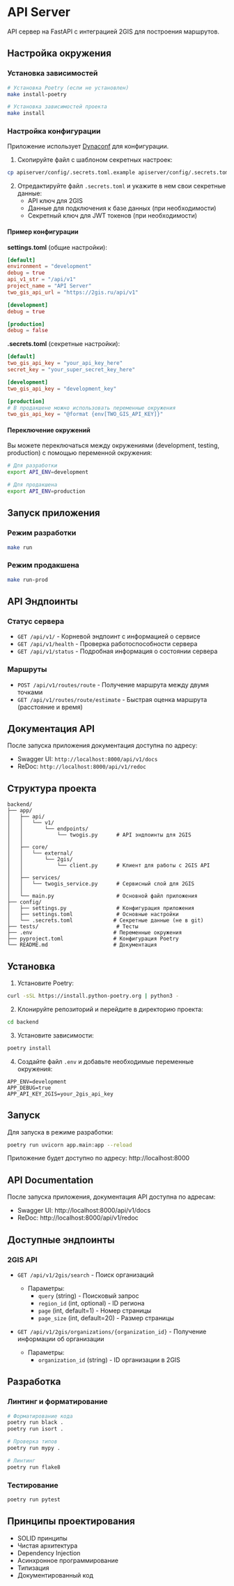 # API Server

API сервер на FastAPI с интеграцией 2GIS для построения маршрутов.

## Настройка окружения

### Установка зависимостей

```bash
# Установка Poetry (если не установлен)
make install-poetry

# Установка зависимостей проекта
make install
```

### Настройка конфигурации

Приложение использует [Dynaconf](https://www.dynaconf.com/) для конфигурации. 

1. Скопируйте файл с шаблоном секретных настроек:

```bash
cp apiserver/config/.secrets.toml.example apiserver/config/.secrets.toml
```

2. Отредактируйте файл `.secrets.toml` и укажите в нем свои секретные данные:
   - API ключ для 2GIS
   - Данные для подключения к базе данных (при необходимости)
   - Секретный ключ для JWT токенов (при необходимости)

#### Пример конфигурации

**settings.toml** (общие настройки):
```toml
[default]
environment = "development"
debug = true
api_v1_str = "/api/v1"
project_name = "API Server"
two_gis_api_url = "https://2gis.ru/api/v1"

[development]
debug = true

[production]
debug = false
```

**.secrets.toml** (секретные настройки):
```toml
[default]
two_gis_api_key = "your_api_key_here"
secret_key = "your_super_secret_key_here"

[development]
two_gis_api_key = "development_key"

[production]
# В продакшене можно использовать переменные окружения
two_gis_api_key = "@format {env[TWO_GIS_API_KEY]}"
```

#### Переключение окружений

Вы можете переключаться между окружениями (development, testing, production) с помощью переменной окружения:

```bash
# Для разработки
export API_ENV=development

# Для продакшена
export API_ENV=production
```

## Запуск приложения

### Режим разработки

```bash
make run
```

### Режим продакшена

```bash
make run-prod
```

## API Эндпоинты

### Статус сервера

- `GET /api/v1/` - Корневой эндпоинт с информацией о сервисе
- `GET /api/v1/health` - Проверка работоспособности сервера
- `GET /api/v1/status` - Подробная информация о состоянии сервера

### Маршруты

- `POST /api/v1/routes/route` - Получение маршрута между двумя точками
- `GET /api/v1/routes/route/estimate` - Быстрая оценка маршрута (расстояние и время)

## Документация API

После запуска приложения документация доступна по адресу:
- Swagger UI: `http://localhost:8000/api/v1/docs`
- ReDoc: `http://localhost:8000/api/v1/redoc`

## Структура проекта

```
backend/
├── app/
│   ├── api/
│   │   └── v1/
│   │       └── endpoints/
│   │           └── twogis.py      # API эндпоинты для 2GIS
│   │
│   ├── core/
│   │   └── external/
│   │       └── 2gis/
│   │           └── client.py      # Клиент для работы с 2GIS API
│   │
│   ├── services/
│   │   └── twogis_service.py      # Сервисный слой для 2GIS
│   │
│   └── main.py                    # Основной файл приложения
├── config/
│   ├── settings.py                # Конфигурация приложения
│   ├── settings.toml              # Основные настройки
│   └── .secrets.toml             # Секретные данные (не в git)
├── tests/                         # Тесты
├── .env                          # Переменные окружения
├── pyproject.toml                # Конфигурация Poetry
└── README.md                     # Документация
```

## Установка

1. Установите Poetry:
```bash
curl -sSL https://install.python-poetry.org | python3 -
```

2. Клонируйте репозиторий и перейдите в директорию проекта:
```bash
cd backend
```

3. Установите зависимости:
```bash
poetry install
```

4. Создайте файл `.env` и добавьте необходимые переменные окружения:
```env
APP_ENV=development
APP_DEBUG=true
APP_API_KEY_2GIS=your_2gis_api_key
```

## Запуск

Для запуска в режиме разработки:
```bash
poetry run uvicorn app.main:app --reload
```

Приложение будет доступно по адресу: http://localhost:8000

## API Documentation

После запуска приложения, документация API доступна по адресам:
- Swagger UI: http://localhost:8000/api/v1/docs
- ReDoc: http://localhost:8000/api/v1/redoc

## Доступные эндпоинты

### 2GIS API

- `GET /api/v1/2gis/search` - Поиск организаций
  - Параметры:
    - `query` (string) - Поисковый запрос
    - `region_id` (int, optional) - ID региона
    - `page` (int, default=1) - Номер страницы
    - `page_size` (int, default=20) - Размер страницы

- `GET /api/v1/2gis/organizations/{organization_id}` - Получение информации об организации
  - Параметры:
    - `organization_id` (string) - ID организации в 2GIS

## Разработка

### Линтинг и форматирование

```bash
# Форматирование кода
poetry run black .
poetry run isort .

# Проверка типов
poetry run mypy .

# Линтинг
poetry run flake8
```

### Тестирование

```bash
poetry run pytest
```

## Принципы проектирования

- SOLID принципы
- Чистая архитектура
- Dependency Injection
- Асинхронное программирование
- Типизация
- Документированный код 